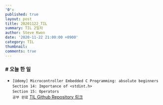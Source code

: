 ```yaml
---
'0': 
published: true
layout: post
title: 20201122_TIL
summary: TIL 2일차
author: Steve Kwon
date: '2020-11-22 21:00:00 +0900'
category: TIL
thumbnail: 
comments: true
---
```

### # 오늘 한 일

- `[Udemy] Microcontroller Embedded C Programming: absolute beginners `  
  `Section 14: Importance of <stdint.h>`  
  `Section 15: Operators`  
  `공부 완료` [TIL Github Repository 링크](https://github.com/stevekwon211/TIL/tree/main/Embedded/C%20Programming)
